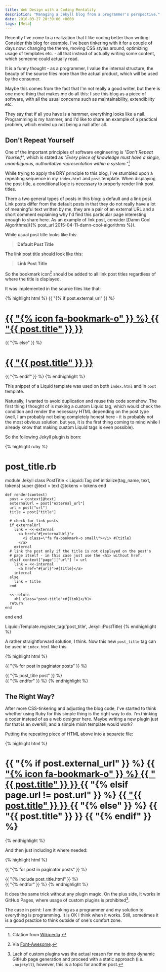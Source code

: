 ```yaml
---
title: Web Design with a Coding Mentality
description: "Managing a Jekyll blog from a programmer's perspective."
date: 2016-03-27 20:39:00 +0600
tags: [Meta]
---
```

Recently I've come to a realization that I like coding better than writing. Consider this blog for example. I've been tinkering with it for a couple of days now: changing the theme, moving CSS styles around, optimizing usage of templates etc. - all that instead of actually writing some content, which someone could actually read.

It is a funny thought - as a programmer, I value the internal structure, the beauty of the source files more than the actual product, which will be used by the consumer.

Maybe this comes from the fact that I'm not really a good writer, but there is one more thing that makes me do all this: I see this blog as a piece of software, with all the usual concerns such as
maintainability, extendibility etc.

They say that if all you have is a hammer, everything looks like a nail. Programming is my hammer, and I'd like to share an example of a practical problem, which ended up not being a nail after all.
<!--more-->

## Don't Repeat Yourself

One of the important principles of software engineering is *"Don't Repeat Yourself"*, which is stated as *"Every piece of knowledge must have a single, unambiguous, authoritative representation within a system."*[^1]

[^1]: Citation from [Wikipedia](https://en.wikipedia.org/wiki/Don%27t_repeat_yourself).

While trying to apply the DRY principle to this blog, I've stumbled upon a repeating sequence in my `index.html` and `post` template. When displaying the post title, a conditional logic is necessary to properly render link post titles.

<span class="note">
There a two general types of posts in this blog: a default and a link post. Link posts differ from the default posts in that they do not really have a lot of meaningful text written by me, they are a pair of an external URL and a short comment explaining why I'd find this particular page interesting enough to share here. As an example of link post, consider [Damn Cool Algorithms]({% post_url 2015-04-11-damn-cool-algorithms %}).
</span>

While usual post title looks like this:

>**Default Post Title**

The link post title should look like this:

>**<!--{ icon fa-bookmark-o }--> Link Post Title**

So the bookmark icon[^2] should be added to all link post titles regardless of where the title is displayed.

[^2]: Via [Font-Awesome](http://fontawesome.io).

It was implemented in the source files like that:

{% highlight html %}
{{ "{% if post.external_url" }} %}
  <h1 class="post-title">
    <a href="{{ "{{ post.external_url" }} }}">
      {{ "{% icon fa-bookmark-o" }} %} {{ "{{ post.title" }} }}
    </a>
   </h1>
{{ "{% else" }} %}
  <h1 class="post-title">
    <a href="{{ "{{ post.url" }} }}">
      {{ "{{ post.title" }} }}
    </a>
  </h1>
{{ "{% endif" }} %}
{% endhighlight %}

This snippet of a Liquid template was used on both `index.html` and in `post` template.

Naturally, I wanted to avoid duplication and reuse this code somehow. The first thing I thought of is making a custom Liquid tag, which would check the condition and render the necessary HTML depending
on the post type (well, I am probably not being completely honest here - it is probably not the most obvious solution, but yes, it is the first thing coming to mind while I already know that making custom Liquid tags is even possible).

So the following Jekyll plugin is born:

{% highlight ruby %}
# post_title.rb
module Jekyll
  class PostTitle < Liquid::Tag
    def initialize(tag_name, text, tokens)
      super
      @text = text
      @tokens = tokens
    end

    def render(context)
      post = context[@text]
      externalUrl = post["external_url"]
      url = post["url"]
      title = post["title"]

      # check for link posts
      if externalUrl
        link = <<-external
          <a href="#{externalUrl}">
            <i class=\"fa fa-bookmark-o small\"></i> #{title}
          </a>
        external
      # link the post only if the title is not displayed on the post's
      # page itself - in this case just use the <h1> without href.
      elsif context["page"]["url"] != url
        link = <<-internal
          <a href="#{url}">#{title}</a>
        internal
      else
        link = title
      end

      <<-return
        <h1 class="post-title">#{link}</h1>
      return
    end
  end
end

Liquid::Template.register_tag('post_title', Jekyll::PostTitle)
{% endhighlight %}

A rather straightforward solution, I think. Now this new `post_title` tag can be used in `index.html` like this:

{% highlight html %}
<!-- index.html -->
{{ "{% for post in paginator.posts" }} %}
  <div class="post">
    {{ "{% post_title post" }} %}
  </div>
{{ "{% endfor" }} %}
{% endhighlight %}

## The Right Way?

After more CSS-tinkering and adjusting the blog code, I've started to think whether using Ruby for this simple thing is the right way to do. I'm thinking a coder instead of as a web designer here. Maybe writing a new plugin just for that is an overkill, and a simple mixin template would work?

Putting the repeating piece of HTML above into a separete file:

{% highlight html %}
<!-- post_title.html -->
<h1 class="post-title">
{{ "{% if post.external_url" }} %}
  <a href="{{ "{{ post.external_url" }} }}">
    {{ "{% icon fa-bookmark-o" }} %} {{ "{{ post.title" }} }}
  </a>
{{ "{% elsif page.url != post.url" }} %}
  <a href="{{ "{{ post.url" }} }}">
    {{ "{{ post.title" }} }}
  </a>
{{ "{% else" }} %}
  {{ "{{ post.title" }} }}
{{ "{% endif" }} %}
</h1>
{% endhighlight %}

And then just including it where needed:

{% highlight html %}
<!-- index.html -->
{{ "{% for post in paginator.posts" }} %}
  <div class="post">
    {{ "{% include post_title.html" }} %}
  </div>
{{ "{% endfor" }} %}
{% endhighlight %}

It does the same trick without any plugin magic. On the plus side, it works in GitHub Pages, where usage of custom plugins is prohibited[^3].

[^3]: Lack of custom plugins was the actual reason for me to drop dynamic GitHub page generation and proceed with a static approach (i.e. `.nojekyll`), however, this is a topic for another post.

The case in point: I am thinking as a programmer and my solution to everything is programming. It is OK I think when it works. Still, sometimes it is a good practice to think outside of one's comfort zone.
